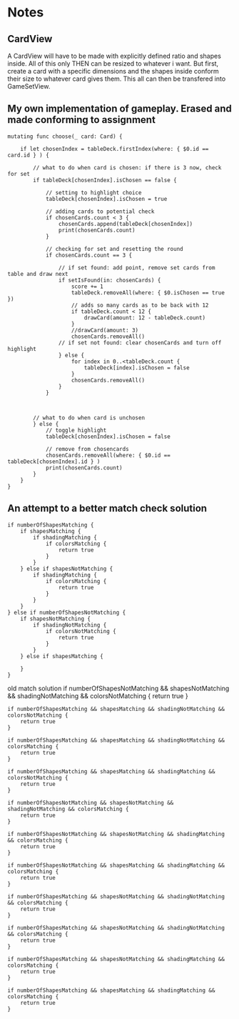 #  Notes

## CardView
A CardView will have to be made with explicitly defined ratio and shapes inside. All of this only THEN can be resized to whatever i want. But first, create a card with a specific dimensions and the shapes inside conform their size to whatever card gives them. This all can then be transfered into GameSetView.

## My own implementation of gameplay. Erased and made conforming to assignment
    mutating func choose(_ card: Card) {
        
        if let chosenIndex = tableDeck.firstIndex(where: { $0.id == card.id } ) {
            
            // what to do when card is chosen: if there is 3 now, check for set
            if tableDeck[chosenIndex].isChosen == false {
                
                // setting to highlight choice
                tableDeck[chosenIndex].isChosen = true
                
                // adding cards to potential check
                if chosenCards.count < 3 {
                    chosenCards.append(tableDeck[chosenIndex])
                    print(chosenCards.count)
                }
                
                // checking for set and resetting the round
                if chosenCards.count == 3 {
                    
                    // if set found: add point, remove set cards from table and draw next
                    if setIsFound(in: chosenCards) {
                        score += 1
                        tableDeck.removeAll(where: { $0.isChosen == true })
                        // adds so many cards as to be back with 12
                        if tableDeck.count < 12 {
                            drawCard(amount: 12 - tableDeck.count)
                        }
                        //drawCard(amount: 3)
                        chosenCards.removeAll()
                    // if set not found: clear chosenCards and turn off highlight
                    } else {
                        for index in 0..<tableDeck.count {
                            tableDeck[index].isChosen = false
                        }
                        chosenCards.removeAll()
                    }
                }
                
                
                
            // what to do when card is unchosen
            } else {
                // toggle highlight
                tableDeck[chosenIndex].isChosen = false
                
                // remove from chosencards
                chosenCards.removeAll(where: { $0.id == tableDeck[chosenIndex].id } )
                print(chosenCards.count)
            }
        }
    }


## An attempt to a better match check solution
    if numberOfShapesMatching {
        if shapesMatching {
            if shadingMatching {
                if colorsMatching {
                    return true
                }
            }
        } else if shapesNotMatching {
            if shadingMatching {
                if colorsMatching {
                    return true
                }
            }
        }
    } else if numberOfShapesNotMatching {
        if shapesNotMatching {
            if shadingNotMatching {
                if colorsNotMatching {
                    return true
                }
            }
        } else if shapesMatching {
            
        }
    }


old match solution
    if numberOfShapesNotMatching && shapesNotMatching && shadingNotMatching && colorsNotMatching {
        return true
    }
    
    if numberOfShapesMatching && shapesMatching && shadingNotMatching && colorsNotMatching {
        return true
    }
    
    if numberOfShapesMatching && shapesMatching && shadingNotMatching && colorsMatching {
        return true
    }
    
    if numberOfShapesMatching && shapesMatching && shadingMatching && colorsNotMatching {
        return true
    }
    
    if numberOfShapesNotMatching && shapesNotMatching && shadingNotMatching && colorsMatching {
        return true
    }
    
    if numberOfShapesNotMatching && shapesNotMatching && shadingMatching && colorsMatching {
        return true
    }
    
    if numberOfShapesNotMatching && shapesMatching && shadingMatching && colorsMatching {
        return true
    }
    
    if numberOfShapesMatching && shapesNotMatching && shadingNotMatching && colorsMatching {
        return true
    }
    
    if numberOfShapesMatching && shapesNotMatching && shadingNotMatching && colorsMatching {
        return true
    }
    
    if numberOfShapesMatching && shapesNotMatching && shadingMatching && colorsMatching {
        return true
    }
    
    if numberOfShapesMatching && shapesMatching && shadingMatching && colorsMatching {
        return true
    }
